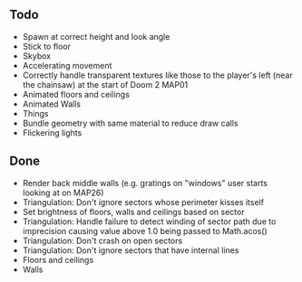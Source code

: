 ## Todo

* Spawn at correct height and look angle
* Stick to floor
* Skybox
* Accelerating movement
* Correctly handle transparent textures like those to the player's left (near the chainsaw) at the start of Doom 2 MAP01
* Animated floors and ceilings
* Animated Walls
* Things
* Bundle geometry with same material to reduce draw calls
* Flickering lights

## Done

* Render back middle walls (e.g. gratings on "windows" user starts looking at on MAP26)
* Triangulation: Don't ignore sectors whose perimeter kisses itself 
* Set brightness of floors, walls and ceilings based on sector
* Triangulation: Handle failure to detect winding of sector path due to imprecision causing value above 1.0 being passed to Math.acos()
* Triangulation: Don't crash on open sectors
* Triangulation: Don't ignore sectors that have internal lines
* Floors and ceilings
* Walls